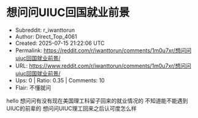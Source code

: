 # 想问问UIUC回国就业前景

- Subreddit: r_iwanttorun
- Author: Direct_Top_4061
- Created: 2025-07-15 21:22:06 UTC
- Permalink: https://reddit.com/r/iwanttorun/comments/1m0u7xr/想问问uiuc回国就业前景/
- URL: https://www.reddit.com/r/iwanttorun/comments/1m0u7xr/想问问uiuc回国就业前景/
- Ups: 0 | Ratio: 0.35 | Comments: 10
- Flair: 不懂就问


hello 想问问有没有现在美国理工科留子回来的就业情况的
不知道能不能遇到UIUC的前辈的 想问问UIUC理工回来之后认可度怎么样

